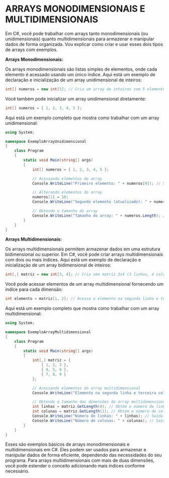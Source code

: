 # ARRAYS MONODIMENSIONAIS E MULTIDIMENSIONAIS
Em C#, você pode trabalhar com arrays tanto monodimensionais (ou unidimensionais) quanto multidimensionais para armazenar e manipular dados de forma organizada. Vou explicar como criar e usar esses dois tipos de arrays com exemplos.

**Arrays Monodimensionais:**

Os arrays monodimensionais são listas simples de elementos, onde cada elemento é acessado usando um único índice. Aqui está um exemplo de declaração e inicialização de um array unidimensional de inteiros:

```csharp
int[] numeros = new int[5]; // Cria um array de inteiros com 5 elementos.
```

Você também pode inicializar um array unidimensional diretamente:

```csharp
int[] numeros = { 1, 2, 3, 4, 5 };
```

Aqui está um exemplo completo que mostra como trabalhar com um array unidimensional:

```csharp
using System;

namespace ExemploArrayUnidimensional
{
    class Program
    {
        static void Main(string[] args)
        {
            int[] numeros = { 1, 2, 3, 4, 5 };

            // Acessando elementos do array
            Console.WriteLine("Primeiro elemento: " + numeros[0]); // Saída: 1

            // Alterando elementos do array
            numeros[1] = 10;
            Console.WriteLine("Segundo elemento (atualizado): " + numeros[1]); // Saída: 10

            // Obtendo o tamanho do array
            Console.WriteLine("Tamanho do array: " + numeros.Length); // Saída: 5
        }
    }
}
```

**Arrays Multidimensionais:**

Os arrays multidimensionais permitem armazenar dados em uma estrutura bidimensional ou superior. Em C#, você pode criar arrays multidimensionais com dois ou mais índices. Aqui está um exemplo de declaração e inicialização de um array bidimensional de inteiros:

```csharp
int[,] matriz = new int[3, 4]; // Cria uma matriz 3x4 (3 linhas, 4 colunas).
```

Você pode acessar elementos de um array multidimensional fornecendo um índice para cada dimensão:

```csharp
int elemento = matriz[1, 2]; // Acessa o elemento na segunda linha e terceira coluna.
```

Aqui está um exemplo completo que mostra como trabalhar com um array multidimensional:

```csharp
using System;

namespace ExemploArrayMultidimensional
{
    class Program
    {
        static void Main(string[] args)
        {
            int[,] matriz = {
                { 1, 2, 3 },
                { 4, 5, 6 },
                { 7, 8, 9 }
            };

            // Acessando elementos do array multidimensional
            Console.WriteLine("Elemento na segunda linha e terceira coluna: " + matriz[1, 2]); // Saída: 6

            // Obtendo o tamanho das dimensões do array multidimensional
            int linhas = matriz.GetLength(0); // Obtém o número de linhas (3)
            int colunas = matriz.GetLength(1); // Obtém o número de colunas (3)
            Console.WriteLine("Número de linhas: " + linhas); // Saída: 3
            Console.WriteLine("Número de colunas: " + colunas); // Saída: 3
        }
    }
}
```

Esses são exemplos básicos de arrays monodimensionais e multidimensionais em C#. Eles podem ser usados para armazenar e manipular dados de forma eficiente, dependendo das necessidades do seu programa. Para arrays multidimensionais com mais de duas dimensões, você pode estender o conceito adicionando mais índices conforme necessário.
